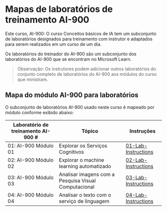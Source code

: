 # Mapas de laboratórios de treinamento AI-900

Este curso, AI-900: O curso Conceitos básicos de IA tem um subconjunto de laboratórios designados para treinamento com instrutor e adaptados para serem realizados em um curso de um dia.

Os laboratórios do treinador do AI-900 são um subconjunto dos laboratórios do AI-900 que se encontram no Microsoft Learn.

> Observação: Os instrutores podem adicionar outros laboratórios do conjunto completo de laboratórios do AI-900 aos módulos do curso que ministram.

## Mapa do módulo AI-900 para laboratórios

O subconjunto de laboratórios AI-900 usado neste curso é mapeado por módulo conforme exibido abaixo: 

| Laboratório de treinamento AI-900 # | Tópico | Instruções |
| --- | --- | --- |
| 01: AI-900 Módulo 01 | Explorar os Serviços Cognitivos | [01-Lab-Instructions](https://aka.ms/ai900-module-01) |
| 02: AI-900 Módulo 02 | Explorar o machine learning automatizado | [02-Lab-Instructions](https://aka.ms/ai900-module-02) |
| 03: AI-900 Módulo 03 | Analisar imagens com a Pesquisa Visual Computacional  | [03-Lab-Instructions](https://aka.ms/ai900-module-03) |
| 04: AI-900 Módulo 04 | Analisar o texto com o serviço de linguagem | [04-Lab-Instructions](https://aka.ms/ai900-module-04) |


